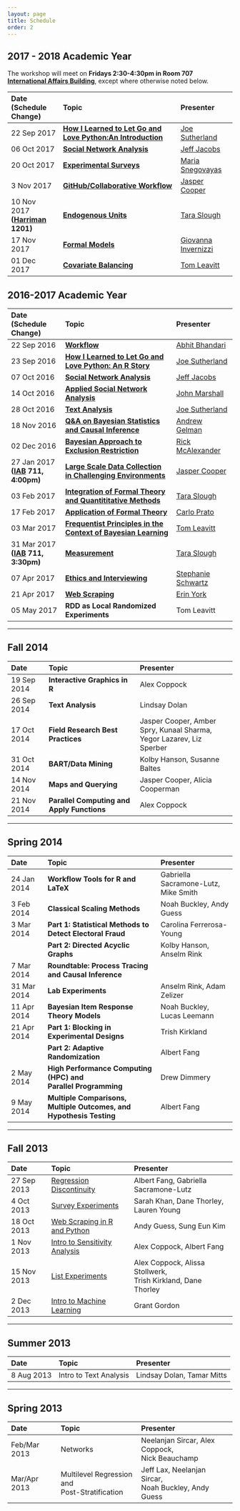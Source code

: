 ```yaml
---
layout: page
title: Schedule
order: 2
---
```

## 2017 - 2018 Academic Year

The workshop will meet on **Fridays 2:30-4:30pm in Room 707 [International Affairs Building](http://www.dkv.columbia.edu/columbia_edu/site/about_columbia/map/international_affairs.html)**, except where otherwise noted below.

| Date <br> (Schedule Change) | Topic | Presenter |
|:------|:-----|:---------------|
| 22 Sep 2017 | **[How I Learned to Let Go and Love Python:An Introduction](https://cupsmethods.github.io/from-r-to-python/)** | [Joe Sutherland](http://polisci.columbia.edu/people/profile/1631) |
| 06 Oct 2017 | **[Social Network Analysis](TBD)** | [Jeff Jacobs](http://cs.stanford.edu/people/jjacobs3/) |
| 20 Oct 2017 | **[Experimental Surveys](TBD)** | [Maria Snegovayas](https://polisci.columbia.edu/content/maria-snegovaya) |
| 3 Nov 2017 | **[GitHub/Collaborative Workflow](TBD)** | [Jasper Cooper](https://polisci.columbia.edu/content/jasper-jack-cooper) |
| 10 Nov 2017 <br> <strong>(<a href="http://www.dkv.columbia.edu/columbia_edu/site/about_columbia/map/international_affairs.html">Harriman</a> 1201)</strong> | **[Endogenous Units](TBD)** | [Tara Slough](https://polisci.columbia.edu/content/tara-lyn-slough) |
| 17 Nov 2017 | **[Formal Models](TBD)** | [Giovanna Invernizzi](https://polisci.columbia.edu/content/giovanna-maria-invernizzi) |
| 01 Dec 2017 | **[Covariate Balancing](TBD)** | [Tom Leavitt](https://polisci.columbia.edu/content/tom-leavitt) |

## 2016-2017 Academic Year

| Date <br> (Schedule Change) | Topic | Presenter |
|:------|:-----|:---------------|
| 22 Sep 2016 | **[Workflow](https://cupsmethods.github.io/workflow/)** | [Abhit Bhandari](http://polisci.columbia.edu/people/profile/1322) |
| 23 Sep 2016 | **[How I Learned to Let Go and Love Python: An R Story](https://cupsmethods.github.io/from-r-to-python/)** | [Joe Sutherland](http://polisci.columbia.edu/people/profile/1631) |
| 07 Oct 2016 | **[Social Network Analysis](https://cupsmethods.github.io/social-network-analysis/)** | [Jeff Jacobs](http://cs.stanford.edu/people/jjacobs3/) |
| 14 Oct 2016 | **[Applied Social Network Analysis](https://cupsmethods.github.io/applied-social-network-analysis-estimating-peer-to-peer-interactions/)** | [John Marshall](http://polisci.columbia.edu/people/profile/1682) |
| 28 Oct 2016 | **[Text Analysis](https://cupsmethods.github.io/text-analysis/)** | [Joe Sutherland](http://polisci.columbia.edu/people/profile/1631) |
| 18 Nov 2016 | **[Q&A on Bayesian Statistics and Causal Inference](https://cupsmethods.github.io/bayesian-statistics-and-cuasal-inference/)** | [Andrew Gelman](http://www.stat.columbia.edu/~gelman/) |
| 02 Dec 2016 | **[Bayesian Approach to Exclusion Restriction](https://cupsmethods.github.io/bayesian-approach-to-exclusion-restriction/)** | [Rick McAlexander](http://polisci.columbia.edu/people/profile/1505) |
| 27 Jan 2017 <br> <strong>(<a href="http://www.dkv.columbia.edu/columbia_edu/site/about_columbia/map/international_affairs.html">IAB</a> 711, 4:00pm)</strong> | **[Large Scale Data Collection in Challenging Environments](https://cupsmethods.github.io/large-scale-data-collection-in-challenging-environments/)** | [Jasper Cooper](http://jasper-cooper.com/) |
| 03 Feb 2017 | **[Integration of Formal Theory and Quantititative Methods](https://cupsmethods.github.io/integration-of-formal-theory-and-quantitative-methods/)** | [Tara Slough](http://polisci.columbia.edu/people/profile/1334) |
| 17 Feb 2017 | **[Application of Formal Theory](https://cupsmethods.github.io/application-of-formal-theory/)** | [Carlo Prato](http://carloprato.com/) |
| 03 Mar 2017 | **[Frequentist Principles in the Context of Bayesian Learning](https://cupsmethods.github.io/frequentist-principles-in-the-context-of-bayesian-learning/)** | [Tom Leavitt](http://polisci.columbia.edu/people/profile/1500) |
| 31 Mar 2017 <br> <strong>(<a href="http://www.dkv.columbia.edu/columbia_edu/site/about_columbia/map/international_affairs.html">IAB</a> 711, 3:30pm)</strong> | **[Measurement](https://cupsmethods.github.io/measurement/)** | [Tara Slough](http://polisci.columbia.edu/people/profile/1334) |
| 07 Apr 2017 | **[Ethics and Interviewing](https://cupsmethods.github.io/ethics-and-interviewing/)** | [Stephanie Schwartz](http://polisci.columbia.edu/people/profile/198) |
| 21 Apr 2017 | **[Web Scraping](https://cupsmethods.github.io/web-scraping/)** | [Erin York](http://polisci.columbia.edu/people/profile/1338) |
| 05 May 2017 | **RDD as Local Randomized Experiments** | Tom Leavitt |

* * *

## Fall 2014

| Date | Topic | Presenter |
|:------|:-----|:---------------|
| 19 Sep 2014 | **Interactive Graphics in R** | Alex Coppock |
| 26 Sep 2014 | **Text Analysis** | Lindsay Dolan |
| 17 Oct 2014 | **Field Research Best Practices** | Jasper Cooper, Amber Spry, Kunaal Sharma, <br>Yegor Lazarev, Liz Sperber |
| 31 Oct 2014 | **BART/Data Mining** | Kolby Hanson, Susanne Baltes |
| 14 Nov 2014 | **Maps and Querying** | Jasper Cooper, Alicia Cooperman |
| 21 Nov 2014 | **Parallel Computing and Apply Functions** | Alex Coppock |

* * *

## Spring 2014

| Date | Topic | Presenter |
|:------|:-----|:---------------|
| 24 Jan 2014 | **Workflow Tools for R and LaTeX** | Gabriella Sacramone-Lutz,<br>Mike Smith |
| 3 Feb 2014 | **Classical Scaling Methods** | Noah Buckley, Andy Guess |
| 3 Mar 2014 | **Part 1: Statistical Methods to Detect Electoral Fraud** | Carolina Ferrerosa-Young |
| | **Part 2: Directed Acyclic Graphs** | Kolby Hanson, Anselm Rink |
| 7 Mar 2014 | **Roundtable: Process Tracing and Causal Inference** |  |
| 31 Mar 2014 | **Lab Experiments** | Anselm Rink, Adam Zelizer |
| 11 Apr 2014 | **Bayesian Item Response Theory Models** | Noah Buckley, Lucas Leemann |
| 21 Apr 2014 | **Part 1: Blocking in Experimental Designs** | Trish Kirkland |
| | **Part 2: Adaptive Randomization** | Albert Fang |
| 2 May 2014 | **High Performance Computing (HPC) and <br>Parallel Programming** | Drew Dimmery |
| 9 May 2014 | **Multiple Comparisons, Multiple Outcomes, and<br> Hypothesis Testing** | Albert Fang |

* * *

## Fall 2013

| Date | Topic | Presenter |
|:------|:-----|:---------------|
| 27 Sep 2013 | [Regression Discontinuity](http://cupsmethods.github.io/regression-discontinuity) | Albert Fang, Gabriella Sacramone-Lutz |
| 4 Oct 2013 | [Survey Experiments](http://cupsmethods.github.io/survey-experiments/) | Sarah Khan, Dane Thorley, Lauren Young |
| 18 Oct 2013 | [Web Scraping in R and Python](http://cupsmethods.github.io/web-scraping-in-r-and-python/) | Andy Guess, Sung Eun Kim |
| 1 Nov 2013 | [Intro to Sensitivity Analysis](http://cupsmethods.github.io/intro-to-sensitivity-analysis/) | Alex Coppock, Albert Fang |
| 15 Nov 2013 | [List Experiments](http://cupsmethods.github.io/list-experiments/) | Alex Coppock, Alissa Stollwerk,<br>Trish Kirkland, Dane Thorley |
| 2 Dec 2013 | [Intro to Machine Learning](http://cupsmethods.github.io/intro-to-machine-learning/) | Grant Gordon |

* * *

## Summer 2013

| Date | Topic | Presenter |
|:------|:-----|:---------------|
| 8 Aug 2013 | Intro to Text Analysis | Lindsay Dolan, Tamar Mitts |

* * *

## Spring 2013

| Date | Topic | Presenter |
|:------|:-----|:---------------|
| Feb/Mar 2013 | Networks | Neelanjan Sircar, Alex Coppock,<br>Nick Beauchamp |
| Mar/Apr 2013 | Multilevel Regression and<br>Post-Stratification | Jeff Lax, Neelanjan Sircar, <br>Noah Buckley, Andy Guess |